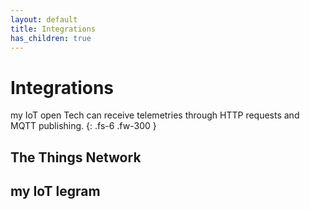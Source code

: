 ```yaml
---
layout: default
title: Integrations
has_children: true
---
```


# Integrations

my IoT open Tech can receive telemetries through HTTP requests and MQTT publishing.
{: .fs-6 .fw-300 }

## The Things Network

## my IoT legram
